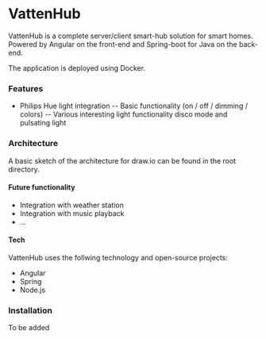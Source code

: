# VattenHub

VattenHub is a complete server/client smart-hub solution for smart homes. Powered by Angular on the front-end and  Spring-boot for Java on the back-end.

The application is deployed using Docker.

### Features
  - Philips Hue light integration
  -- Basic functionality (on / off / dimming / colors)
  -- Various interesting light functionality disco mode and pulsating light

### Architecture
A basic sketch of the architecture for draw.io can be found in the root directory.

#### Future functionality
  - Integration with weather station
  - Integration with music playback
  - ...

#### Tech

VattenHub uses the follwing technology and open-source projects:

* Angular
* Spring
* Node.js

### Installation

To be added
